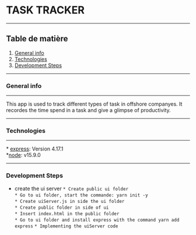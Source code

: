 # TASK TRACKER

---

## Table de matière

1. [General info](#general-info)
2. [Technologies](#technologie)
3. [Development Steps](#development-steps)

---

### General info

---

This app is used to track different types of task in offshore companyes. It recordes the time spend in a task and
give a glimpse of productivity.

---

### Technologies

---

\* [express](https://expressjs.com/fr/4x/api.html): Version 4.17.1  
\*[node](https://nodejs.org/dist/v14.17.6/node-v14.17.6-x64.msi): v15.9.0

---

### Development Steps

- create the ui server
  `* Create public ui folder`  
  `* Go to ui folder, start the commande: yarn init -y`  
  `* Create uiServer.js in side the ui folder`  
  `* Create public folder in side of ui`  
  `* Insert index.html in the public folder`  
  `* Go to ui folder and install express with the command yarn add express`
  `* Implementing the uiServer code`
